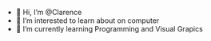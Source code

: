 - 👋 Hi, I’m @Clarence
- 👀 I’m interested to learn about on computer
- 🌱 I’m currently learning Programming and Visual Grapics

<!---
clarnc0/clarnc0 is a ✨ special ✨ repository because its `README.md` (this file) appears on your GitHub profile.
You can click the Preview link to take a look at your changes.
--->
